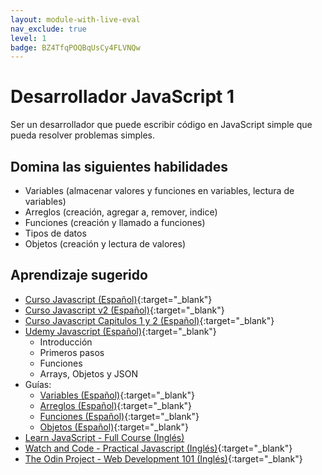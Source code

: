 ```yaml
---
layout: module-with-live-eval
nav_exclude: true
level: 1
badge: BZ4TfqPOQBqUsCy4FLVNQw
---
```

# Desarrollador JavaScript 1

Ser un desarrollador que puede escribir código en JavaScript simple que pueda resolver problemas simples.

## Domina las siguientes habilidades

* Variables (almacenar valores y funciones en variables, lectura de variables)
* Arreglos (creación, agregar a, remover, indice)
* Funciones (creación y llamado a funciones)
* Tipos de datos
* Objetos (creación y lectura de valores)

## Aprendizaje sugerido

* [Curso Javascript (Español)](https://youtube.com/playlist?list=PLKT_uPiD2acBKCj38oTrVtr2Wlzq-9MkF){:target="_blank"}
* [Curso Javascript v2 (Español)](https://www.youtube.com/playlist?list=PLKT_uPiD2acCRqGk_pxxhu4Qh46YNFDjL){:target="_blank"}
* [Curso Javascript Capitulos 1 y 2 (Español)](https://youtu.be/z95mZVUcJ-E){:target="_blank"}
* [Udemy Javascript (Español)](https://www.udemy.com/course/javascript-curso-gratis-2020/){:target="_blank"}
  * Introducción
  * Primeros pasos
  * Funciones
  * Arrays, Objetos y JSON
* Guías:
  * [Variables (Español)](https://developer.mozilla.org/es/docs/Web/JavaScript/Guide/Grammar_and_types#declaraciones){:target="_blank"}
  * [Arreglos (Español)](https://developer.mozilla.org/es/docs/Web/JavaScript/Reference/Global_Objects/Array){:target="_blank"}
  * [Funciones (Español)](https://developer.mozilla.org/es/docs/Web/JavaScript/Guide/Functions){:target="_blank"}
  * [Objetos (Español)](https://developer.mozilla.org/es/docs/Web/JavaScript/Guide/Working_with_Objects){:target="_blank"}
* [Learn JavaScript - Full Course (Inglés)](https://youtu.be/PkZNo7MFNFg)
* [Watch and Code - Practical Javascript (Inglés)](https://watchandcode.com/){:target="_blank"}
* [The Odin Project - Web Development 101 (Inglés)](https://www.theodinproject.com/){:target="_blank"}
